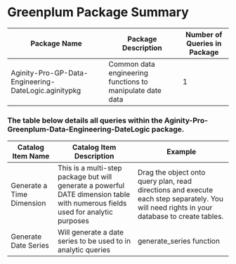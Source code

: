 # Greenplum Package Summary

|Package Name| Package Description| Number of Queries in Package|
|------------|--------------------|-----------------------------|
|Aginity-Pro-GP-Data-Engineering-DateLogic.aginitypkg   | Common data engineering functions to manipulate date data |1   |





### The table below details all queries within the Aginity-Pro-Greenplum-Data-Engineering-DateLogic package.



|Catalog Item Name               |Catalog Item Description            | Example     |
|--------------------------|------------------------------------|--------------------|
|Generate a Time Dimension   |  This is a multi-step package but will generate a powerful DATE dimension table with numerous fields used for analytic purposes | Drag the object onto query plan, read directions and execute each step separately.  You will need rights in your database to create tables.  |
|Generate Date Series   | Will generate a date series to be used to in analytic queries   | generate_series function   |